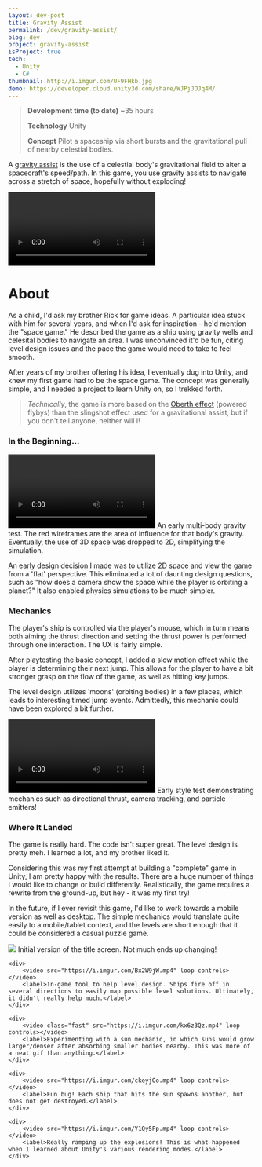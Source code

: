 ```yaml
---
layout: dev-post
title: Gravity Assist
permalink: /dev/gravity-assist/
blog: dev
project: gravity-assist
isProject: true
tech:
  - Unity
  - C#
thumbnail: http://i.imgur.com/UF9FHkb.jpg
demo: https://developer.cloud.unity3d.com/share/WJPjJOJq4M/
---
```



>**Development time (to date)** ~35 hours
>
>**Technology** Unity
>
>**Concept** Pilot a spaceship via short bursts and the gravitational pull of nearby celestial bodies.

A [gravity assist](https://en.wikipedia.org/wiki/Gravity_assist) is the use of a celestial body's gravitational field to alter a spacecraft's speed/path. In this game, you use gravity assists to navigate across a stretch of space, hopefully without exploding!

<video src="https://i.imgur.com/5NLf0mm.mp4" loop autoPlay controls></video>

# About

As a child, I'd ask my brother Rick for game ideas. A particular idea stuck with him for several years, and when I'd ask for inspiration - he'd mention the "space game." He described the game as a ship using gravity wells and celesital bodies to navigate an area. I was unconvinced it'd be fun, citing level design issues and the pace the game would need to take to feel smooth.

After years of my brother offering his idea, I eventually dug into Unity, and knew my first game had to be the space game. The concept was generally simple, and I needed a project to learn Unity on, so I trekked forth.

>_Technically_, the game is more based on the [Oberth effect](https://en.wikipedia.org/wiki/Oberth_effect) (powered flybys) than the slingshot effect used for a gravitational assist, but if you don't tell anyone, neither will I!

### In the Beginning...

<video src="https://i.imgur.com/Rr269u7.mp4" loop autoPlay controls></video>
<label>An early multi-body gravity test. The red wireframes are the area of influence for that body's gravity. Eventually, the use of 3D space was dropped to 2D, simplifying the simulation.</label>

An early design decision I made was to utilize 2D space and view the game from a 'flat' perspective. This eliminated a lot of daunting design questions, such as "how does a camera show the space while the player is orbiting a planet?" It also enabled physics simulations to be much simpler.

### Mechanics

The player's ship is controlled via the player's mouse, which in turn means both aiming the thrust direction and setting the thrust power is performed through one interaction. The UX is fairly simple.

After playtesting the basic concept, I added a slow motion effect while the player is determining their next jump. This allows for the player to have a bit stronger grasp on the flow of the game, as well as hitting key jumps.

The level design utilizes 'moons' (orbiting bodies) in a few places, which leads to interesting timed jump events. Admittedly, this mechanic could have been explored a bit further.

<video src="https://i.imgur.com/6HMYWRt.mp4" loop autoPlay controls></video>
<label>Early style test demonstrating mechanics such as directional thrust, camera tracking, and particle emitters!</label>

### Where It Landed

The game is really hard. The code isn't super great. The level design is pretty meh. I learned a lot, and my brother liked it.

Considering this was my first attempt at building a "complete" game in Unity, I am pretty happy with the results. There are a huge number of things I would like to change or build differently. Realistically, the game requires a rewrite from the ground-up, but hey - it was my first try!

In the future, if I ever revisit this game, I'd like to work towards a mobile version as well as desktop. The simple mechanics would translate quite easily to a mobile/tablet context, and the levels are short enough that it could be considered a casual puzzle game.


<!-- https://imgur.com/a/i9LUp -->

<div class="screenshots">
	<div>
		<img src="http://i.imgur.com/UF9FHkb.jpg" />
		<label>Initial version of the title screen. Not much ends up changing!</label>
	</div>
	
	<div>
		<video src="https://i.imgur.com/Bx2W9jW.mp4" loop controls></video>
		<label>In-game tool to help level design. Ships fire off in several directions to easily map possible level solutions. Ultimately, it didn't really help much.</label>
	</div>

	<div>
		<video class="fast" src="https://i.imgur.com/kx6z3Qz.mp4" loop controls></video>
		<label>Experimenting with a sun mechanic, in which suns would grow larger/denser after absorbing smaller bodies nearby. This was more of a neat gif than anything.</label>
	</div>

	<div>
		<video src="https://i.imgur.com/ckeyjOo.mp4" loop controls></video>
		<label>Fun bug! Each ship that hits the sun spawns another, but does not get destroyed.</label>
	</div>

	<div>
		<video src="https://i.imgur.com/Y1Qy5Pp.mp4" loop controls></video>
		<label>Really ramping up the explosions! This is what happened when I learned about Unity's various rendering modes.</label>
	</div>
</div>
